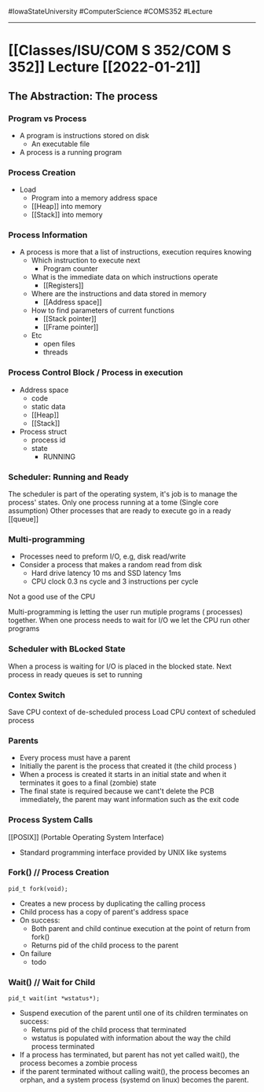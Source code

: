 #IowaStateUniversity
#ComputerScience
#COMS352
#Lecture

---

# [[Classes/ISU/COM S 352/COM S 352]] Lecture [[2022-01-21]]

## The Abstraction: The process 

### Program  vs Process 

- A program is instructions stored on disk 
	- An executable file 
- A process is a running program 

### Process Creation
- Load
	- Program into a memory address space 
	-  [[Heap]] into memory 
	-  [[Stack]] into memory 

### Process Information 
- A process is more that a list of instructions, execution requires knowing 
	- Which instruction to execute next 
		- Program counter 
	- What is the immediate data on which instructions operate 
		- [[Registers]]
	- Where are the instructions and data stored in memory 
		- [[Address space]] 
	- How to find parameters of current functions 
		- [[Stack pointer]] 
		- [[Frame pointer]]
	- Etc 
		- open files 
		- threads 
### Process Control Block / Process in execution
- Address space 
	- code
	- static data
	- [[Heap]] 
	- [[Stack]]
- Process struct 
	- process id 
	- state 
		- RUNNING
		
### Scheduler: Running and Ready 

The scheduler is part of the operating system, it's job is to manage the process' states. Only one process running at a tome (Single core assumption)
Other processes that are ready to execute go in a ready [[queue]]

### Multi-programming 

- Processes need to preform I/O, e.g, disk read/write
- Consider a process that makes a random read from disk 
	- Hard drive latency 10 ms and SSD latency 1ms
	- CPU clock 0.3 ns cycle and 3 instructions per cycle 

Not a good use of the CPU

Multi-programming is letting the user run mutiple programs ( processes) together. 
When one process needs to wait for I/O we let the CPU run other programs 

### Scheduler with BLocked State

When a process is waiting for I/O is placed in the blocked state. Next process in ready queues is set to running

### Contex Switch 

Save CPU context of de-scheduled process 
Load CPU context of scheduled process 

### Parents 

- Every process must have a parent 
- Initially the parent is the process that created it (the child process )
- When a process is created it starts in an initial state and when it terminates it goes to a final (zombie) state
- The final state is required because we cant't delete the PCB immediately, the parent may want information such as the exit code 

### Process System Calls 

[[POSIX]] (Portable Operating System Interface)
- Standard programming interface provided by UNIX like systems 

### Fork() // Process Creation 

```pid_t fork(void);```

- Creates a new process by duplicating the calling process 
- Child process has a copy of parent's address space 
- On success: 
	- Both parent and child continue execution at the point of return from fork()
	- Returns pid of the child process to the parent 
- On failure
	- todo 

### Wait() // Wait for Child 

```pid_t wait(int *wstatus*);```

- Suspend execution of the parent until one of its children terminates on success:
	- Returns pid of the child process that terminated 
	- wstatus is populated with information about the way the child process terminated 
- If a process has terminated, but parent has not yet called wait(), the process becomes a zombie process 
- if the parent terminated without calling wait(), the process becomes an orphan, and a system process (systemd on linux) becomes the parent.

